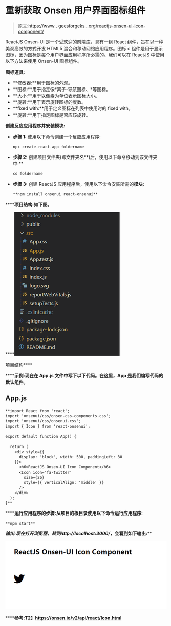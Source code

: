 # 重新获取 Onsen 用户界面图标组件

> 原文:[https://www . geesforgeks . org/reactjs-onsen-ui-icon-component/](https://www.geeksforgeeks.org/reactjs-onsen-ui-icon-component/)

ReactJS Onsen-UI 是一个受欢迎的前端库，具有一组 React 组件，旨在以一种美观高效的方式开发 HTML5 混合和移动网络应用程序。图标 c 组件是用于显示图标，因为图标是每个用户界面应用程序所必需的。我们可以在 ReactJS 中使用以下方法来使用 Onsen-UI 图标组件。

**图标道具:**

*   **修改器:**用于图标的外观。
*   **图标:**用于指定像*离子-导航图标、*等图标。
*   **大小:**用于以像素为单位表示图标大小。
*   **旋转:**用于表示旋转图标的度数。
*   **fixed with:**用于定义图标在列表中使用时的 fixed with。
*   **旋转:**用于指定图标是否应该旋转。

**创建反应应用程序并安装模块:**

*   **步骤 1:** 使用以下命令创建一个反应应用程序:

    ```
    npx create-react-app foldername
    ```

*   **步骤 2:** 创建项目文件夹(即文件夹名**)后，使用以下命令移动到该文件夹中:**

    ```
    cd foldername
    ```

*   **步骤 3:** 创建 ReactJS 应用程序后，使用以下命令安装所需的****模块:****

    ```
    **npm install onsenui react-onsenui** 
    ```

******项目结构:**如下图。****

****![](img/f04ae0d8b722a9fff0bd9bd138b29c23.png)

项目结构**** 

******示例:**现在在 **App.js** 文件中写下以下代码。在这里，App 是我们编写代码的默认组件。****

## ****App.js****

```
**import React from 'react';
import 'onsenui/css/onsen-css-components.css';
import 'onsenui/css/onsenui.css';
import { Icon } from 'react-onsenui';

export default function App() {

  return (
    <div style={{
      display: 'block', width: 500, paddingLeft: 30
    }}>
      <h6>ReactJS Onsen-UI Icon Component</h6>
      <Icon icon='fa-twitter'
        size={26}
        style={{ verticalAlign: 'middle' }}
      />
    </div>
  );
}**
```

******运行应用程序的步骤:**从项目的根目录使用以下命令运行应用程序:****

```
**npm start**
```

******输出:**现在打开浏览器，转到***http://localhost:3000/***，会看到如下输出:****

****![](img/18eb604a5971d23f309451d1acae0de0.png)****

******参考:**T2】https://onsen.io/v2/api/react/Icon.html****